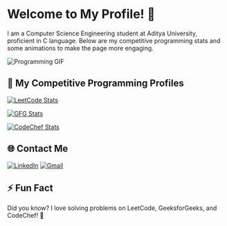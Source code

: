 # Welcome to My Profile! 👋

I am a Computer Science Engineering student at Aditya University, proficient in C language. Below are my competitive programming stats and some animations to make the page more engaging.

![Programming GIF](https://www.youtube.com/watch?v=gT-CpQi_OcQ)

## 🚀 My Competitive Programming Profiles

[![LeetCode Stats](https://leetcard.jacoblin.cool/siva_e9?theme=light&font=source_code_pro&ext=heatmap)](https://leetcode.com/siva_e9/)

[![GFG Stats](https://geeks-for-geeks-stats-api.herokuapp.com/?username=siva_e9)](https://auth.geeksforgeeks.org/user/siva_e9/practice/)

[![CodeChef Stats](https://cp-logo.vercel.app/api/codechef/siva_e9)](https://www.codechef.com/users/siva_e9)

## 🌐 Contact Me

[![LinkedIn](https://img.shields.io/badge/LinkedIn-0077B5?style=for-the-badge&logo=linkedin&logoColor=white)](https://www.linkedin.com/in/siva-e9/)
[![Gmail](https://img.shields.io/badge/Gmail-D14836?style=for-the-badge&logo=gmail&logoColor=white)](mailto:aditya78794@gmail.com)

## ⚡ Fun Fact

Did you know? I love solving problems on LeetCode, GeeksforGeeks, and CodeChef! 🧩

<!-- Add any other content or customization you need below -->

